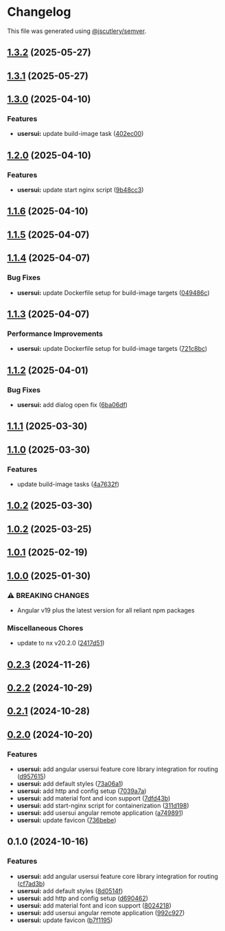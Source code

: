 # Changelog

This file was generated using [@jscutlery/semver](https://github.com/jscutlery/semver).

## [1.3.2](https://github.com/jdwillmsen/jdw/compare/usersui-1.3.1...usersui-1.3.2) (2025-05-27)

## [1.3.1](https://github.com/jdwillmsen/jdw/compare/usersui-1.3.0...usersui-1.3.1) (2025-05-27)

## [1.3.0](https://github.com/jdwillmsen/jdw/compare/usersui-1.2.0...usersui-1.3.0) (2025-04-10)


### Features

* **usersui:** update build-image task ([402ec00](https://github.com/jdwillmsen/jdw/commit/402ec00a78c57482e9ebbcada3fd13de8b9f3d47))

## [1.2.0](https://github.com/jdwillmsen/jdw/compare/usersui-1.1.6...usersui-1.2.0) (2025-04-10)


### Features

* **usersui:** update start nginx script ([9b48cc3](https://github.com/jdwillmsen/jdw/commit/9b48cc3ade3c697d07caeb7706fe1e2cfa0e2cdf))

## [1.1.6](https://github.com/jdwillmsen/jdw/compare/usersui-1.1.5...usersui-1.1.6) (2025-04-10)

## [1.1.5](https://github.com/jdwillmsen/jdw/compare/usersui-1.1.4...usersui-1.1.5) (2025-04-07)

## [1.1.4](https://github.com/jdwillmsen/jdw/compare/usersui-1.1.3...usersui-1.1.4) (2025-04-07)


### Bug Fixes

* **usersui:** update Dockerfile setup for build-image targets ([049486c](https://github.com/jdwillmsen/jdw/commit/049486cf5f063a207f1140196730d245bc0bf74c))

## [1.1.3](https://github.com/jdwillmsen/jdw/compare/usersui-1.1.2...usersui-1.1.3) (2025-04-07)


### Performance Improvements

* **usersui:** update Dockerfile setup for build-image targets ([721c8bc](https://github.com/jdwillmsen/jdw/commit/721c8bc2ba5d7d643fef9e7b7f1ddc6a2a0090d4))

## [1.1.2](https://github.com/jdwillmsen/jdw/compare/usersui-1.1.1...usersui-1.1.2) (2025-04-01)


### Bug Fixes

* **usersui:** add dialog open fix ([6ba06df](https://github.com/jdwillmsen/jdw/commit/6ba06df67f6996ef71ae5b6e15053a12f9b313ef))

## [1.1.1](https://github.com/jdwillmsen/jdw/compare/usersui-1.1.0...usersui-1.1.1) (2025-03-30)

## [1.1.0](https://github.com/jdwillmsen/jdw/compare/usersui-1.0.2...usersui-1.1.0) (2025-03-30)

### Features

- update build-image tasks ([4a7632f](https://github.com/jdwillmsen/jdw/commit/4a7632ffa68ac61493c6f5679cc9826e2e0ac7fa))

## [1.0.2](https://github.com/jdwillmsen/jdw/compare/usersui-1.0.1...usersui-1.0.2) (2025-03-30)

## [1.0.2](https://github.com/jdwillmsen/jdw/compare/usersui-1.0.1...usersui-1.0.2) (2025-03-25)

## [1.0.1](https://github.com/jdwillmsen/jdw/compare/usersui-1.0.0...usersui-1.0.1) (2025-02-19)

## [1.0.0](https://github.com/jdwillmsen/jdw/compare/usersui-0.2.3...usersui-1.0.0) (2025-01-30)

### ⚠ BREAKING CHANGES

- Angular v19 plus the latest version for all reliant npm packages

### Miscellaneous Chores

- update to nx v20.2.0 ([2417d51](https://github.com/jdwillmsen/jdw/commit/2417d51babf7809e49c778b740b6b2c8a815a226))

## [0.2.3](https://github.com/jdwillmsen/jdw/compare/usersui-0.2.2...usersui-0.2.3) (2024-11-26)

## [0.2.2](https://github.com/jdwillmsen/jdw/compare/usersui-0.2.1...usersui-0.2.2) (2024-10-29)

## [0.2.1](https://github.com/jdwillmsen/jdw/compare/usersui-0.2.0...usersui-0.2.1) (2024-10-28)

## [0.2.0](https://github.com/jdwillmsen/jdw/compare/usersui-0.1.0...usersui-0.2.0) (2024-10-20)

### Features

- **usersui:** add angular usersui feature core library integration for routing ([d957615](https://github.com/jdwillmsen/jdw/commit/d9576152148c04ad2816274b2823c28eb90a0a45))
- **usersui:** add default styles ([73a06a1](https://github.com/jdwillmsen/jdw/commit/73a06a17af825da0b357f50dd57f80251a40f23d))
- **usersui:** add http and config setup ([7039a7a](https://github.com/jdwillmsen/jdw/commit/7039a7a9f58127598ee873e33211f7cf3200f115))
- **usersui:** add material font and icon support ([7dfd43b](https://github.com/jdwillmsen/jdw/commit/7dfd43ba680b36d329c6d6f5f02d5f751023601f))
- **usersui:** add start-nginx script for containerization ([311d198](https://github.com/jdwillmsen/jdw/commit/311d19851429a8e4d58e46ed3e69dd4164aa8938))
- **usersui:** add usersui angular remote application ([a749891](https://github.com/jdwillmsen/jdw/commit/a74989198723e2ff05787a9823b44be8970a2d12))
- **usersui:** update favicon ([736bebe](https://github.com/jdwillmsen/jdw/commit/736bebe0dcd4e6124fa7d159fd74ff4cfa8e9d1c))

## 0.1.0 (2024-10-16)

### Features

- **usersui:** add angular usersui feature core library integration for routing ([cf7ad3b](https://github.com/jdwillmsen/jdw/commit/cf7ad3bcd5403b5755d69df966d8d0debc8b9f37))
- **usersui:** add default styles ([8d0514f](https://github.com/jdwillmsen/jdw/commit/8d0514fcb02f1787bb04a670ee0938e1d1e98a11))
- **usersui:** add http and config setup ([d690462](https://github.com/jdwillmsen/jdw/commit/d6904625b1e205a7ae19594a3568a66459b0ee1f))
- **usersui:** add material font and icon support ([8024218](https://github.com/jdwillmsen/jdw/commit/80242188eeef17adbe092505c1310bcf86642e27))
- **usersui:** add usersui angular remote application ([992c927](https://github.com/jdwillmsen/jdw/commit/992c92749389f5fe97a91efe4f6180b852f9279a))
- **usersui:** update favicon ([b7f1195](https://github.com/jdwillmsen/jdw/commit/b7f11951ea7428ca9c454a8c29514d2c89c1ace8))

